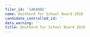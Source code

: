 ```yaml
---
filer_id: '1404085'
name: Doutherd for School Board 2018
candidate_controlled_id: ''
data_warning: ''
title: Doutherd for School Board 2018
---
```

